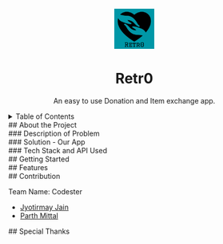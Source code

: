 <!-- Back to the Top Div -->
<div id="top"></div>

<br/>

<!-- Heading -->
<div align="center">
  <!-- Logo -->
  <img src="app/src/main/res/drawable/app_icon.png" alt="logo" width"80" height="80">
  <!-- Title of the App -->
  <h1>
    Retr0
  </h1>
  <!-- Brief Description of the app -->
  <p align="center">
    An easy to use Donation and Item exchange app.
  </p>
</div>


<!-- Table of Contents -->
<details>
  <summary>Table of Contents</summary>
  <ol>
    <li>
      <a href="#about_the_project">About the Project</a>
      <ul>
        <li><a href="#problem_statement">Description of Problem</a></li>
        <li><a href="#solution">Solution</a></li>
        <li><a href="#tech_stack">Tech Stack</a></li>
      </ul>
    </li>
    <li><a href="#getting_started">Getting Started</a></li>
    <li><a href="#features">Features</a></li>
    <li><a href="#contribution">Contribution</a></li>
    <li><a href="#special_thanks">Special Thanks</a></li>
  </ol>
</details>


<div id="about_the_project"><div>
<!-- About the Project -->
## About the Project
  
  <div id="problem_statement"></div>
  <!-- Description of Problem Statement -->
  ### Description of Problem
  
  <div id="solution"></div>
  <!-- Our Solution to the Problem Statement -->
  ### Solution - Our App
  
  <div id="tech_stack"></div>
  <!-- Tech stack used -->
  ### Tech Stack and API Used
  

<div id="getting_started"></div>
<!-- Getting Started -->
## Getting Started


<div id="features"></div>
<!-- Features -->
## Features
  <!-- Implimented Features -->
  <!-- Future Expectations -->


<div id="contribution"></div>
<!-- Contribution -->
## Contribution
  <!-- Team Members with Email and GitHub Repos -->

  Team Name: Codester

* [Jyotirmay Jain](https://github.com/jyotirmay27)
* [Parth Mittal](https://github.com/Parthtrap)


<div id="special_thanks"></div>
<!-- Special Thanks to Avishkar -->
## Special Thanks
